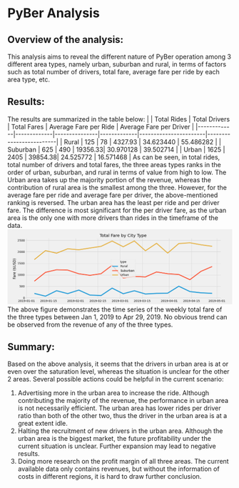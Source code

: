 # PyBer Analysis
## Overview of the analysis:
This analysis aims to reveal the different nature of PyBer operation among 3 different area types, namely urban, suburban and rural, in terms of factors such as total number of drivers, total fare, average fare per ride by each area type, etc.
## Results:
The results are summarized in the table below:
|             | Total Rides	| Total Drivers	| Total Fares	| Average Fare per Ride	| Average Fare per Driver |
|-------------|-------------|---------------|-------------|-----------------------|-------------------------|
| Rural	      |         125	|         78	  |     4327.93	|           34.623440	  |        55.486282        |
| Suburban	  |         625	|         490   |   	19356.33|         	30.970128	  |        39.502714        |
|  Urban	    |        1625 |       	2405	|     39854.38|          	24.525772	  |        16.571468        |
As can be seen, in total rides, total number of drivers and total fares, the three areas types ranks in the order of urban, suburban, and rural in terms of value from high to low. The Urban area takes up the majority portion of the revenue, whereas the contribution of rural area is the smallest among the three. However, for the average fare per ride and average fare per driver, the above-mentioned ranking is reversed. The urban area has the least per ride and per driver fare. The difference is most significant for the per driver fare, as the urban area is the only one with more drivers than rides in the timeframe of the data.
![alt text](https://github.com/gabac1/PyBer_Analysis/blob/main/analysis/PyBer_fare_summary.png)
The above figure demonstrates the time series of the weekly total fare of the three types between Jan 1, 2019 to Apr 29, 2019. No obvious trend can be observed from the revenue of any of the three types.
## Summary:
Based on the above analysis, it seems that the drivers in urban area is at or even over the saturation level, whereas the situation is unclear for the other 2 areas. Several possible actions could be helpful in the current scenario:
1. Advertising more in the urban area to increase the ride. Although contributing the majority of the revenue, the performance in urban area is not necessarily efficient. The urban area has lower rides per driver ratio than both of the other two, thus the driver in the urban area is at a great extent idle.
2. Halting the recruitment of new drivers in the urban area. Although the urban area is the biggest market, the future profitability under the current situation is unclear. Further expansion may lead to negative results.
3. Doing more research on the profit margin of all three areas. The current available data only contains revenues, but without the information of costs in different regions, it is hard to draw further conclusion.
